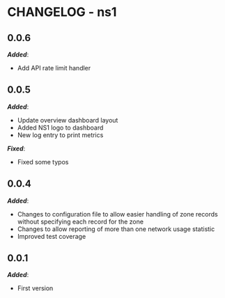 # CHANGELOG - ns1

## 0.0.6

***Added***: 

* Add API rate limit handler


## 0.0.5

***Added***: 

* Update overview dashboard layout
* Added NS1 logo to dashboard
* New log entry to print metrics

***Fixed***: 

* Fixed some typos


## 0.0.4

***Added***: 

* Changes to configuration file to allow easier handling of zone records without specifying each record for the zone
* Changes to allow reporting of more than one network usage statistic
* Improved test coverage


## 0.0.1

***Added***: 

* First version

